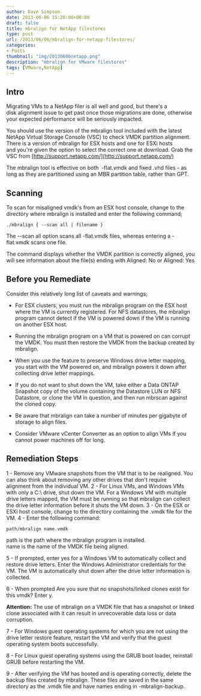 ```yaml
---
author: Dave Simpson
date: 2013-06-06 15:20:00+00:00
draft: false
title: mbralign for NetApp filestores
type: post
url: /2013/06/06/mbralign-for-netapp-filestores/
categories:
- Posts
thumbnail: "img/20130606netapp.png"
description: "mbralign for VMware filestores"
tags: [VMware,NetApp]
---
```


## Intro
Migrating VMs to a NetApp filer is all well and good, but there's a disk alignment issue to get past once those migrations are done, otherwise your expected performance will be seriously impacted.   
  
You should use the version of the mbralign tool included with the latest NetApp Virtual Storage Console (VSC) to check VMDK partition alignment. There is a version of mbralign for ESX hosts and one for ESXi hosts and you're given the option to select the correct one at download. Grab the VSC from [http://support.netapp.com/](http://support.netapp.com/)  

The mbralign tool is effective on both  -flat.vmdk and fixed .vhd files - as long as they are partitioned using an MBR partition table, rather than GPT.

## Scanning
To scan for misaligned vmdk's from an ESX host console, change to the directory where mbralign is installed and enter the following command;

	./mbralign { --scan all | filename }

The --scan all option scans all -flat.vmdk files, whereas entering a -flat.vmdk scans one file. 

The command displays whether the VMDK partition is correctly aligned, you will see information about the file(s) ending with Aligned: No or Aligned: Yes 

## Before you Remediate

Consider this relatively long list of caveats and warnings;  
  

- For ESX clusters, you must run the mbralign program on the ESX host where the VM is currently registered. For NFS datastores, the mbralign program cannot detect if the VM is powered down if the VM is running on another ESX host.   

- Running the mbralign program on a VM that is powered on can corrupt the VMDK. You must then restore the VMDK from the backup created by mbralign.   

- When you use the feature to preserve Windows drive letter mapping, you start with the VM powered on, and mbralign powers it down after collecting drive letter mappings.   

- If you do not want to shut down the VM, take either a Data ONTAP Snapshot copy of the volume containing the Datastore LUN or NFS Datastore, or clone the VM in question, and then run mbrscan against the cloned copy.   

- Be aware that mbralign can take a number of minutes per gigabyte of storage to align files.   

- Consider VMware vCenter Converter as an option to align VMs if you cannot power machines off for long.  
  
## Remediation Steps
  
1 - Remove any VMware snapshots from the VM that is to be realigned. You can also think about removing any other drives that don't require alignment from the individual VM.
2 - For Linux VMs, and Windows VMs with only a C:\ drive, shut down the VM. For a Windows VM with multiple drive letters mapped, the VM must be running so that mbralign can collect the drive letter information before it shuts the VM down. 
3 - On the ESX or ESXi host console, change to the directory containing the .vmdk file for the VM. 
4 - Enter the following command: 

	path/mbralign name.vmdk

path is the path where the mbralign program is installed.   
name is the name of the VMDK file being aligned. 

5 - If prompted, enter yes for a Windows VM to automatically collect and restore drive letters. Enter the Windows Administrator credentials for the VM. The VM is automatically shut down after the drive letter information is collected. 

6 - When prompted Are you sure that no snapshots/linked clones exist for this vmdk? Enter y. 

**Attention:** The use of mbralign on a VMDK file that has a snapshot or linked clone associated with it can result in unrecoverable data loss or data corruption. 

7 - For Windows guest operating systems for which you are not using the drive letter restore feature, restart the VM and verify that the guest operating system boots successfully. 

8 - For Linux guest operating systems using the GRUB boot loader, reinstall GRUB before restarting the VM. 

9 - After verifying the VM has booted and is operating correctly, delete the backup files created by mbralign. These files are saved in the same directory as the .vmdk file and have names ending in -mbralign-backup. 
